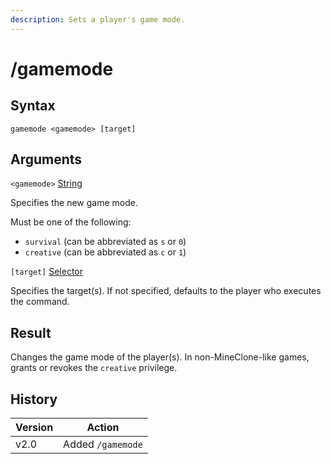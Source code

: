 ```yaml
---
description: Sets a player's game mode.
---
```


# /gamemode

## Syntax

`gamemode <gamemode> [target]`

## Arguments

`<gamemode>` [String](../data-types.md#string)

Specifies the new game mode.

Must be one of the following:

* `survival` (can be abbreviated as `s` or `0`)
* `creative` (can be abbreviated as `c` or `1`)

`[target]` [Selector](../target-selectors.md)

Specifies the target(s). If not specified, defaults to the player who executes the command.

## Result

Changes the game mode of the player(s). In non-MineClone-like games, grants or revokes the `creative` privilege.

## History

| Version | Action            |
| ------- | ----------------- |
| v2.0    | Added `/gamemode` |
